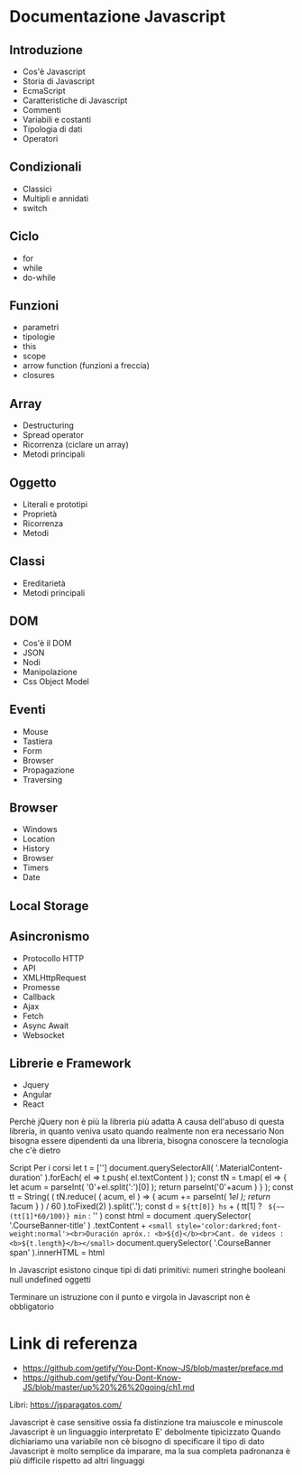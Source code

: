 # Documentazione Javascript 

## Introduzione
- Cos'è Javascript 
- Storia di Javascript 
- EcmaScript
- Caratteristiche di Javascript
- Commenti
- Variabili e costanti
- Tipologia di dati
- Operatori

## Condizionali
- Classici
- Multipli e annidati
- switch

## Ciclo
- for
- while
- do-while

## Funzioni
- parametri
- tipologie
- this
- scope
- arrow function (funzioni a freccia)
- closures

## Array
- Destructuring
- Spread operator
- Ricorrenza (ciclare un array)
- Metodi principali

## Oggetto
- Literali e prototipi
- Proprietà
- Ricorrenza 
- Metodi

## Classi
- Ereditarietà
- Metodi principali

## DOM
- Cos'è il DOM
- JSON
- Nodi
- Manipolazione
- Css Object Model

## Eventi
- Mouse
- Tastiera
- Form
- Browser
- Propagazione
- Traversing

## Browser
- Windows
- Location
- History
- Browser
- Timers
- Date

## Local Storage 

## Asincronismo
- Protocollo HTTP
- API
- XMLHttpRequest
- Promesse
- Callback
- Ajax
- Fetch
- Async Await
- Websocket

## Librerie e Framework
- Jquery
- Angular
- React


Perchè jQuery non è più la libreria più adatta
A causa dell'abuso di questa libreria, in quanto veniva usato quando realmente non era necessario
Non bisogna essere dipendenti da una libreria, bisogna conoscere la tecnologia che c'è dietro


Script Per i corsi
let t = ['']
document.querySelectorAll( '.MaterialContent-duration' ).forEach( el => t.push( el.textContent ) );
const tN = t.map( el => { let acum = parseInt( '0'+el.split(':')[0] ); return parseInt('0'+acum ) } );
const tt = String( ( tN.reduce( ( acum, el ) => { acum += parseInt( 1*el ); return 1*acum } ) / 60 ).toFixed(2) ).split('.');
const d = `${tt[0]} hs` + ( tt[1] ? ` ${~~(tt[1]*60/100)} min` : '' )
const html = document
  .querySelector( '.CourseBanner-title' )
  .textContent + `<small style='color:darkred;font-weight:normal'><br>Duración apróx.: <b>${d}</b><br>Cant. de videos : <b>${t.length}</b></small>`
document.querySelector( '.CourseBanner span' ).innerHTML = html

In Javascript esistono cinque tipi di dati primitivi:
numeri
stringhe
booleani
null
undefined
oggetti


Terminare un istruzione con il punto e virgola in Javascript non è obbligatorio


# Link di referenza 
- https://github.com/getify/You-Dont-Know-JS/blob/master/preface.md 
- https://github.com/getify/You-Dont-Know-JS/blob/master/up%20%26%20going/ch1.md

Libri:  https://jsparagatos.com/

Javascript è case sensitive ossia fa distinzione tra maiuscole e minuscole
Javascript è un linguaggio interpretato
E' debolmente tipicizzato
Quando dichiariamo una variabile non cè bisogno di specificare il tipo di dato
Javascript è molto semplice da imparare, ma la sua completa padronanza è più difficile rispetto ad altri linguaggi